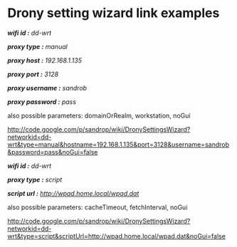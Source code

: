 # Drony setting wizard link examples #

_**wifi id    :** dd-wrt_

_**proxy type :** manual_

_**proxy host :** 192.168.1.135_

_**proxy port :** 3128_

_**proxy username :** sandrob_

_**proxy password :** pass_

also possible parameters: domainOrRealm, workstation, noGui



http://code.google.com/p/sandrop/wiki/DronySettingsWizard?networkid=dd-wrt&type=manual&hostname=192.168.1.135&port=3128&username=sandrob&password=pass&noGui=false

_**wifi id    :** dd-wrt_

_**proxy type :** script_

_**script url :** http://wpad.home.local/wpad.dat_

also possible parameters: cacheTimeout, fetchInterval, noGui

http://code.google.com/p/sandrop/wiki/DronySettingsWizard?networkid=dd-wrt&type=script&scriptUrl=http://wpad.home.local/wpad.dat&noGui=false